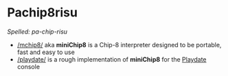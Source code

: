 # Pachip8risu

_Spelled: pa-chip-risu_

- [/mchip8/](mchip8/) aka **miniChip8** is a Chip-8 interpreter designed to be portable, fast and easy to use
- [/playdate/](playdate/) is a rough implementation of **miniChip8** for the [Playdate](https://play.date/) console

